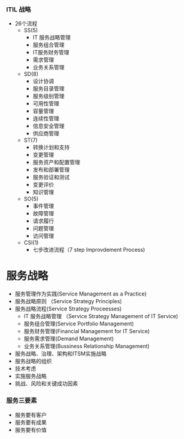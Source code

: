 
### ITIL 战略 ###

- 26个流程
	+ SS(5)
		* IT 服务战略管理
		* 服务组合管理
		* IT服务财务管理
		* 需求管理
		* 业务关系管理
	+ SD(8)
		* 设计协调
		* 服务目录管理
		* 服务级别管理
		* 可用性管理
		* 容量管理
		* 连续性管理
		* 信息安全管理
		* 供应商管理
	+ ST(7)
		* 转换计划和支持
		* 变更管理
		* 服务资产和配置管理
		* 发布和部署管理
		* 服务验证和测试
		* 变更评价
		* 知识管理
	+ SO(5)
		* 事件管理
		* 故障管理
		* 请求履行
		* 问题管理
		* 访问管理
	+ CSI(1)
		* 七步改进流程（7 step Improvdement Process)

# 服务战略 #

- 服务管理作为实践(Service Management as a Practice)
- 服务战略原则 （Service Strategy Principles)
- 服务战略流程(Service Strategy Proceesses)
	+ IT 服务战略管理 （Service Strategy Management of IT Service)
	+ 服务组合管理(Service Portfolio Management)
	+ 服务财务管理(Financial Management for IT Service)
	+ 服务需求管理(Demand Management)
	+ 业务关系管理(Bussiness Relationship Management)
- 服务战略、治理、架构和ITSM实施战略
- 服务战略的组织
- 技术考虑
- 实施服务战略
- 挑战、风险和关键成功因素

### 服务三要素 ###
- 服务要有客户
- 服务要有成果
- 服务要有价值

